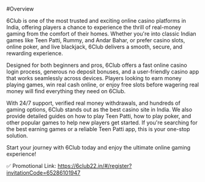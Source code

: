 #Overview

6Club is one of the most trusted and exciting online casino platforms in India, offering players a chance to experience the thrill of real-money gaming from the comfort of their homes. Whether you're into classic Indian games like Teen Patti, Rummy, and Andar Bahar, or prefer casino slots, online poker, and live blackjack, 6Club delivers a smooth, secure, and rewarding experience.

Designed for both beginners and pros, 6Club offers a fast online casino login process, generous no deposit bonuses, and a user-friendly casino app that works seamlessly across devices. Players looking to earn money playing games, win real cash online, or enjoy free slots before wagering real money will find everything they need on 6Club.

With 24/7 support, verified real money withdrawals, and hundreds of gaming options, 6Club stands out as the best casino site in India. We also provide detailed guides on how to play Teen Patti, how to play poker, and other popular games to help new players get started. If you're searching for the best earning games or a reliable Teen Patti app, this is your one-stop solution.

Start your journey with 6Club today and enjoy the ultimate online gaming experience!


✅ Promotional Link:
https://6club22.in/#/register?invitationCode=65286101947
